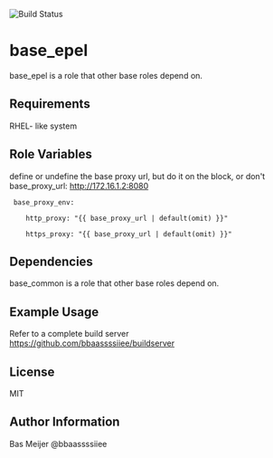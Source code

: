 ![Build Status](https://api.travis-ci.org/dockpack/base_epel.svg)

base_epel
=========

base_epel is a role that other base roles depend on.

Requirements
------------

RHEL- like system


Role Variables
--------------
define or undefine the base proxy url, but do it on the block, or don't
     base_proxy_url: http://172.16.1.2:8080

     base_proxy_env:

        http_proxy: "{{ base_proxy_url | default(omit) }}"

        https_proxy: "{{ base_proxy_url | default(omit) }}"

Dependencies
------------

base_common is a role that other base roles depend on.

Example Usage
----------------

Refer to a complete build server https://github.com/bbaassssiiee/buildserver

License
-------

MIT

Author Information
------------------

Bas Meijer
@bbaassssiiee
